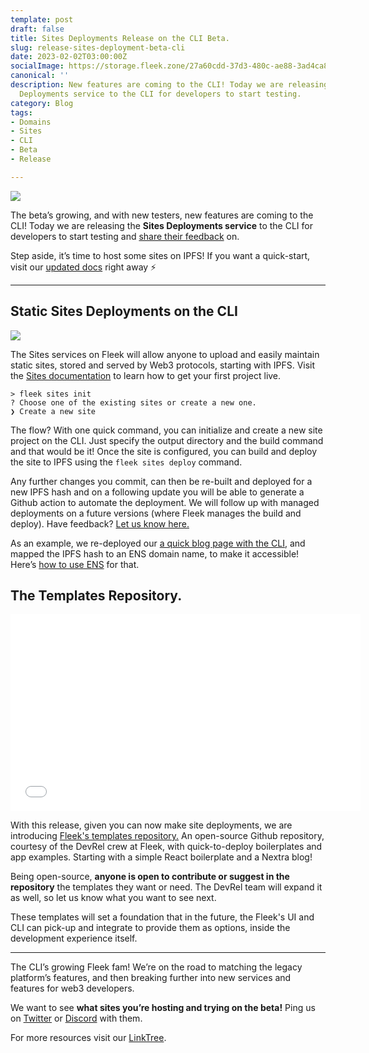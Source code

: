 ```yaml
---
template: post
draft: false
title: Sites Deployments Release on the CLI Beta.
slug: release-sites-deployment-beta-cli
date: 2023-02-02T03:00:00Z
socialImage: https://storage.fleek.zone/27a60cdd-37d3-480c-ae88-3ad4ca886b13-bucket/imgs/cli-sites.png
canonical: ''
description: New features are coming to the CLI! Today we are releasing the Sites
  Deployments service to the CLI for developers to start testing.
category: Blog
tags:
- Domains
- Sites
- CLI
- Beta
- Release

---
```

![](https://storage.fleek.zone/27a60cdd-37d3-480c-ae88-3ad4ca886b13-bucket/imgs/cli-sites.png)

The beta’s growing, and with new testers, new features are coming to the CLI! Today we are releasing the **Sites Deployments service** to the CLI for developers to start testing and [share their feedback](https://github.com/fleekxyz/fleekxyz-support) on.

Step aside, it’s time to host some sites on IPFS! If you want a quick-start, visit our [updated docs](https://docs.fleek.xyz/) right away ⚡️

***

## Static Sites Deployments on the CLI

![](https://storage.fleek.zone/27a60cdd-37d3-480c-ae88-3ad4ca886b13-bucket/imgs/site-demo.png)

The Sites services on Fleek will allow anyone to upload and easily maintain static sites, stored and served by Web3 protocols, starting with IPFS. Visit the [Sites documentation](https://docs.fleek.xyz/services/sites/) to learn how to get your first project live.

    > fleek sites init
    ? Choose one of the existing sites or create a new one.
    ❯ Create a new site

The flow? With one quick command, you can initialize and create a new site project on the CLI. Just specify the output directory and the build command and that would be it! Once the site is configured, you can build and deploy the site to IPFS using the `fleek sites deploy` command.

Any further changes you commit, can then be re-built and deployed for a new IPFS hash and on a following update you will be able to generate a Github action to automate the deployment. We will follow up with managed deployments on a future versions (where Fleek manages the build and deploy). Have feedback? [Let us know here.](https://github.com/fleekxyz/fleekxyz-support)

As an example, we re-deployed our [a quick blog page with the CLI](https://mntis.eth.limo/), and mapped the IPFS hash to an ENS domain name, to make it accessible! Here’s [how to use ENS](https://docs.fleek.xyz/guides/ens/) for that.

## The Templates Repository.

<iframe width="560" height="315" src="[https://www.youtube.com/embed/JWvhCfrIhTo?controls=0](https://www.youtube.com/embed/JWvhCfrIhTo?controls=0 "https://www.youtube.com/embed/JWvhCfrIhTo?controls=0")" title="YouTube video player" frameborder="0" allow="accelerometer; autoplay; clipboard-write; encrypted-media; gyroscope; picture-in-picture; web-share" allowfullscreen></iframe>

With this release, given you can now make site deployments, we are introducing [Fleek's templates repository.](https://github.com/fleekxyz/templates) An open-source Github repository, courtesy of the DevRel crew at Fleek, with quick-to-deploy boilerplates and app examples. Starting with a simple React boilerplate and a Nextra blog!

Being open-source, **anyone is open to contribute or suggest in the repository** the templates they want or need. The DevRel team will expand it as well, so let us know what you want to see next.

These templates will set a foundation that in the future, the Fleek's UI and CLI can pick-up and integrate to provide them as options, inside the development experience itself.

***

The CLI’s growing Fleek fam! We’re on the road to matching the legacy platform’s features, and then breaking further into new services and features for web3 developers.

We want to see **what sites you’re hosting and trying on the beta!** Ping us on [Twitter](https://twitter.com/fleekxyz) or [Discord](https://discord.gg/fleekxyz) with them.

For more resources visit our [LinkTree](https://linktr.ee/fleek).